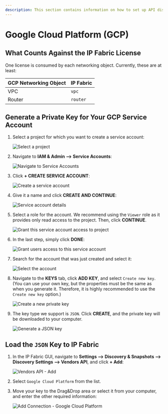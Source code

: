 ```yaml
---
description: This section contains information on how to set up API discovery for GCP.
---
```


# Google Cloud Platform (GCP)

## What Counts Against the IP Fabric License

One license is consumed by each networking object. Currently, these are at least:

| GCP Networking Object  | IP Fabric |
| ---------------------- | --------- |
| VPC                    | `vpc`     |
| Router                 | `router`  |

## Generate a Private Key for Your GCP Service Account

1. Select a project for which you want to create a service account:

   ![Select a project](gcp/selectAProject.png)

2. Navigate to **IAM & Admin --> Service Accounts**:

   ![Navigate to Service Accounts](gcp/gcpSideBarServiceAccount.png)

3. Click **+ CREATE SERVICE ACCOUNT**:

   ![Create a service account](gcp/createAServiceAccount.png)

4. Give it a name and click **CREATE AND CONTINUE**:

   ![Service account details](gcp/giveAServiceAccountName.png)

5. Select a role for the account. We recommend using the `Viewer` role as it
   provides only read access to the project. Then, click **CONTINUE**.

   ![Grant this service account access to project](gcp/selectAViewRole.png)

6. In the last step, simply click **DONE**:

   ![Grant users access to this service account](gcp/finishAccountCreation.png)

7. Search for the account that was just created and select it:

   ![Select the account](gcp/selectTheCreateAccount.png)

8. Navigate to the **KEYS** tab, click **ADD KEY**, and select `Create new key`.
   (You can use your own key, but the properties must be the same as when you
   generate it. Therefore, it is highly recommended to use the `Create new key` option.)

   ![Create a new private key](gcp/selectToCreateANewKey.png)

9. The key type we support is `JSON`. Click **CREATE**, and the private key will
   be downloaded to your computer.

   ![Generate a JSON key](gcp/selectJsonKey.png)

## Load the `JSON` Key to IP Fabric

1. In the IP Fabric GUI, navigate to **Settings --> Discovery & Snapshots -->
   Discovery Settings --> Vendors API**, and click **+ Add**:

   ![Vendors API - Add](gcp/addingNewVendor.png)

2. Select `Google Cloud Platform` from the list.

3. Move your key to the Drag&Drop area or select it from your computer, and
   enter the other required information:

   ![Add Connection - Google Cloud Platform](gcp/loadingKeyFile.png)
